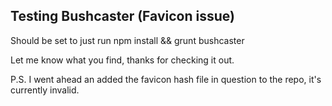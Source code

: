 ## Testing Bushcaster (Favicon issue)

Should be set to just run npm install && grunt bushcaster

Let me know what you find, thanks for checking it out.

P.S. I went ahead an added the favicon hash file in question to the repo, it's currently invalid.
